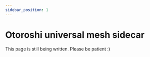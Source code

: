```yaml
---
sidebar_position: 1
---
```


# Otoroshi universal mesh sidecar

This page is still being written. Please be patient :)